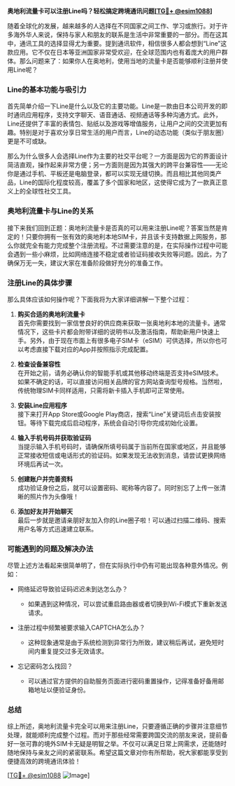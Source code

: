 **奥地利流量卡可以注册Line吗？轻松搞定跨境通讯问题[[TG💪+ @esim1088](https://t.me/s/esim1088)]**

随着全球化的发展，越来越多的人选择在不同国家之间工作、学习或旅行。对于许多海外华人来说，保持与家人和朋友的联系是生活中非常重要的一部分。而在这其中，通讯工具的选择显得尤为重要。提到通讯软件，相信很多人都会想到“Line”这款应用。它不仅在日本等亚洲国家非常受欢迎，在全球范围内也有着庞大的用户群体。那么问题来了：如果你人在奥地利，使用当地的流量卡是否能够顺利注册并使用Line呢？

### Line的基本功能与吸引力

首先简单介绍一下Line是什么以及它的主要功能。Line是一款由日本公司开发的即时通讯应用程序，支持文字聊天、语音通话、视频通话等多种沟通方式。此外，Line还提供了丰富的表情包、贴纸以及游戏等增值服务，让用户之间的交流更加有趣。特别是对于喜欢分享日常生活的用户而言，Line的动态功能（类似于朋友圈）更是不可或缺。

那么为什么很多人会选择Line作为主要的社交平台呢？一方面是因为它的界面设计简洁直观，操作起来非常方便；另一方面则是因为其强大的跨平台兼容性——无论你是通过手机、平板还是电脑登录，都可以实现无缝切换。而且相比其他同类产品，Line的国际化程度较高，覆盖了多个国家和地区，这使得它成为了一款真正意义上的全球性社交工具。

### 奥地利流量卡与Line的关系

接下来我们回到正题：奥地利流量卡是否真的可以用来注册Line呢？答案当然是肯定的！只要你拥有一张有效的奥地利本地SIM卡，并且该卡支持数据上网服务，那么你就完全有能力完成整个注册流程。不过需要注意的是，在实际操作过程中可能会遇到一些小麻烦，比如网络连接不稳定或者验证码接收失败等问题。因此，为了确保万无一失，建议大家在准备阶段做好充分的准备工作。

### 注册Line的具体步骤

那么具体应该如何操作呢？下面我将为大家详细讲解一下整个过程：

1. **购买合适的奥地利流量卡**  
   首先你需要找到一家信誉良好的供应商来获取一张奥地利本地的流量卡。通常情况下，这些卡片都会附带详细的说明书以及激活指南，帮助新用户快速上手。另外，由于现在市面上有很多电子SIM卡（eSIM）可供选择，所以你也可以考虑直接下载对应的App并按照指示完成配置。

2. **检查设备兼容性**  
   在开始之前，请务必确认你的智能手机或其他移动终端是否支持eSIM技术。如果不确定的话，可以直接访问相关品牌的官方网站查询型号规格。当然啦，传统物理SIM卡同样适用，只需将新卡插入手机即可正常使用。

3. **安装Line应用程序**  
   接下来打开App Store或Google Play商店，搜索“Line”关键词后点击安装按钮。等待下载完成后启动程序，系统会自动引导你完成初始化设置。

4. **输入手机号码并获取验证码**  
   当提示输入手机号码时，请确保所填号码属于当前所在国家或地区，并且能够正常接收短信或电话形式的验证码。如果发现无法收到消息，请尝试更换网络环境后再试一次。

5. **创建账户并完善资料**  
   成功验证身份之后，就可以设置密码、昵称等内容了。同时别忘了上传一张清晰的照片作为头像哦！

6. **添加好友并开始聊天**  
   最后一步就是邀请亲朋好友加入你的Line圈子啦！可以通过扫描二维码、搜索用户名等方式迅速建立联系。

### 可能遇到的问题及解决办法

尽管上述方法看起来很简单明了，但在实际执行中仍有可能出现各种意外情况。例如：

- 网络延迟导致验证码迟迟未到达怎么办？
  - 如果遇到这种情况，可以尝试重启路由器或者切换到Wi-Fi模式下重新发送请求。
  
- 注册过程中频繁被要求输入CAPTCHA怎么办？
  - 这种现象通常是由于系统检测到异常行为所致，建议稍后再试，避免短时间内重复提交过多无效请求。

- 忘记密码怎么找回？
  - 可以通过官方提供的自助服务页面进行密码重置操作，记得准备好备用邮箱地址以便验证身份。

### 总结

综上所述，奥地利流量卡完全可以用来注册Line，只要遵循正确的步骤并注意细节处理，就能顺利完成整个过程。而对于那些经常需要跨国交流的朋友来说，提前备好一张可靠的境外SIM卡无疑是明智之举。不仅可以满足日常上网需求，还能随时随地保持与亲友之间的紧密联系。希望这篇文章对你有所帮助，祝大家都能享受到便捷高效的跨境通讯体验！

[[TG💪+ @esim1088](https://t.me/s/esim1088) ![Image](https://i.postimg.cc/4NQfJmqS/Snipaste-2025-05-13-00-14-12.png)]